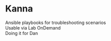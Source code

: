 # Kanna
Ansible playbooks for troubleshooting scenarios  
Usable via Lab OnDemand  
Doing it for Dan  
